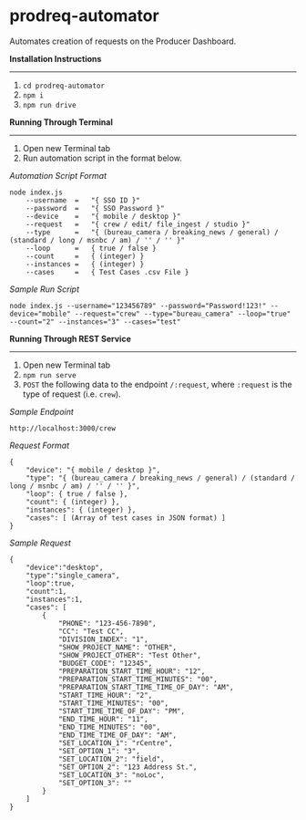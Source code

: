 # prodreq-automator
Automates creation of requests on the Producer Dashboard.

**Installation Instructions**
___
1. `cd prodreq-automator`
2. `npm i`
3. `npm run drive`

**Running Through Terminal**
___
1. Open new Terminal tab
2. Run automation script in the format below.

*Automation Script Format*

```
node index.js
	--username	=	"{ SSO ID }"
	--password	=	"{ SSO Password }"
	--device	=	"{ mobile / desktop }"
	--request	=	"{ crew / edit/ file_ingest / studio }"
	--type		=	"{ (bureau_camera / breaking_news / general) / (standard / long / msnbc / am) / '' / '' }"
	--loop		=	{ true / false }
	--count		=	{ (integer) }
	--instances	=	{ (integer) }
	--cases		=	{ Test Cases .csv File }
```

*Sample Run Script*

`node index.js --username="123456789" --password="Password!123!" --device="mobile" --request="crew" --type="bureau_camera" --loop="true" --count="2" --instances="3" --cases="test"`

**Running Through REST Service**
___
1. Open new Terminal tab
2. `npm run serve`
3. `POST` the following data to the endpoint `/:request`, where `:request` is the type of request (i.e. `crew`).

*Sample Endpoint*

`http://localhost:3000/crew`

*Request Format*

```
{
	"device": "{ mobile / desktop }",
	"type": "{ (bureau_camera / breaking_news / general) / (standard / long / msnbc / am) / '' / '' }",
	"loop": { true / false },
	"count": { (integer) },
	"instances": { (integer) },
	"cases": [ (Array of test cases in JSON format) ]
}
```

*Sample Request*

```
{
	"device":"desktop",
	"type":"single_camera",
	"loop":true,
	"count":1,
	"instances":1,
	"cases": [
		{
			"PHONE": "123-456-7890",
			"CC": "Test CC",
			"DIVISION_INDEX": "1",
			"SHOW_PROJECT_NAME": "OTHER",
			"SHOW_PROJECT_OTHER": "Test Other",
			"BUDGET_CODE": "12345",
			"PREPARATION_START_TIME_HOUR": "12",
			"PREPARATION_START_TIME_MINUTES": "00",
			"PREPARATION_START_TIME_TIME_OF_DAY": "AM",
			"START_TIME_HOUR": "2",
			"START_TIME_MINUTES": "00",
			"START_TIME_TIME_OF_DAY": "PM",
			"END_TIME_HOUR": "11",
			"END_TIME_MINUTES": "00",
			"END_TIME_TIME_OF_DAY": "AM",
			"SET_LOCATION_1": "rCentre",
			"SET_OPTION_1": "3",
			"SET_LOCATION_2": "field",
			"SET_OPTION_2": "123 Address St.",
			"SET_LOCATION_3": "noLoc",
			"SET_OPTION_3": ""
		}
	]
}
```
